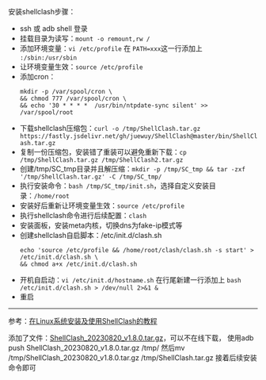 安装shellclash步骤：
- ssh 或 adb shell 登录
- 挂载目录为读写：`mount -o remount,rw /`
- 添加环境变量：`vi /etc/profile` 在 `PATH=xxx`这一行添加上 `:/sbin:/usr/sbin`
- 让环境变量生效：`source /etc/profile`
- 添加cron：
    ```shell
    mkdir -p /var/spool/cron \
    && chmod 777 /var/spool/cron \
    && echo '30 * * * *  /usr/bin/ntpdate-sync silent' >> /var/spool/root
    ```
- 下载shellclash压缩包：`curl -o /tmp/ShellClash.tar.gz https://fastly.jsdelivr.net/gh/juewuy/ShellClash@master/bin/ShellClash.tar.gz`
- 复制一份压缩包，安装错了重装可以避免重新下载：`cp /tmp/ShellClash.tar.gz /tmp/ShellClash2.tar.gz`
- 创建/tmp/SC_tmp目录并且解压缩：`mkdir -p /tmp/SC_tmp && tar -zxf '/tmp/ShellClash.tar.gz' -C /tmp/SC_tmp/` 
- 执行安装命令：`bash /tmp/SC_tmp/init.sh`，选择自定义安装目录：`/home/root`
- 安装好后重新让环境变量生效：`source /etc/profile`
- 执行shellclash命令进行后续配置：`clash`
- 安装面板，安装meta内核，切换dns为fake-ip模式等
- 创建shellclash自启脚本：/etc/init.d/clash.sh
    ```shell
    echo 'source /etc/profile && /home/root/clash/clash.sh -s start' > /etc/init.d/clash.sh \
    && chmod a+x /etc/init.d/clash.sh
    ```
- 开机自启动：`vi /etc/init.d/hostname.sh` 在行尾新建一行添加上 `bash /etc/init.d/clash.sh > /dev/null 2>&1 &`
- 重启

--------------------------

参考：[在Linux系统安装及使用ShellClash的教程](https://juewuy.github.io/zai-linux-xi-tong-an-zhuang-ji-shi-yong-shellclash-de-jiao-cheng/)

添加了文件：[ShellClash_20230820_v1.8.0.tar.gz](ShellClash_20230820_v1.8.0.tar.gz)，可以不在线下载，
使用adb push ShellClash_20230820_v1.8.0.tar.gz /tmp/
然后mv /tmp/ShellClash_20230820_v1.8.0.tar.gz /tmp/ShellClash.tar.gz
接着后续安装命令即可
